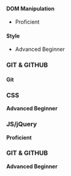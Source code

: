 #### DOM Manipulation
* Proficient  

#### Style
* Advanced Beginner  

### GIT & GITHUB

#### Git

### CSS
**Advanced Beginner** 

### JS/jQuery
**Proficient**

### GIT & GITHUB
**Advanced Beginner**  
